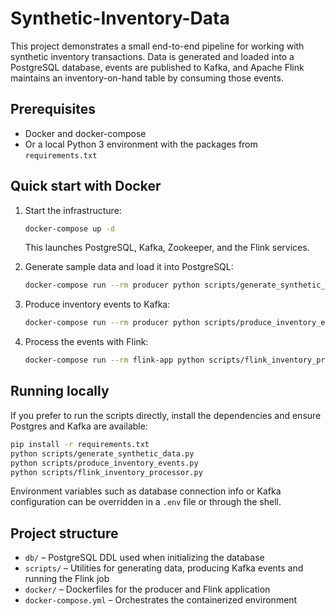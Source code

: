 # Synthetic-Inventory-Data

This project demonstrates a small end-to-end pipeline for working with
synthetic inventory transactions.  Data is generated and loaded into a
PostgreSQL database, events are published to Kafka, and Apache Flink
maintains an inventory-on-hand table by consuming those events.

## Prerequisites

- Docker and docker-compose
- Or a local Python 3 environment with the packages from
  `requirements.txt`

## Quick start with Docker

1. Start the infrastructure:
   ```bash
   docker-compose up -d
   ```
   This launches PostgreSQL, Kafka, Zookeeper, and the Flink services.

2. Generate sample data and load it into PostgreSQL:
   ```bash
   docker-compose run --rm producer python scripts/generate_synthetic_data.py
   ```

3. Produce inventory events to Kafka:
   ```bash
   docker-compose run --rm producer python scripts/produce_inventory_events.py
   ```

4. Process the events with Flink:
   ```bash
   docker-compose run --rm flink-app python scripts/flink_inventory_processor.py
   ```

## Running locally

If you prefer to run the scripts directly, install the dependencies and
ensure Postgres and Kafka are available:

```bash
pip install -r requirements.txt
python scripts/generate_synthetic_data.py
python scripts/produce_inventory_events.py
python scripts/flink_inventory_processor.py
```

Environment variables such as database connection info or Kafka
configuration can be overridden in a `.env` file or through the shell.

## Project structure

- `db/` – PostgreSQL DDL used when initializing the database
- `scripts/` – Utilities for generating data, producing Kafka events and
  running the Flink job
- `docker/` – Dockerfiles for the producer and Flink application
- `docker-compose.yml` – Orchestrates the containerized environment

